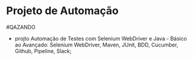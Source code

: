 # Projeto de Automação 
#QAZANDO

- projto Automação de Testes com Selenium WebDriver e Java - Básico ao Avançado: Selenium WebDriver, Maven, JUnit, BDD, Cucumber, Github, Pipeline, Slack;

